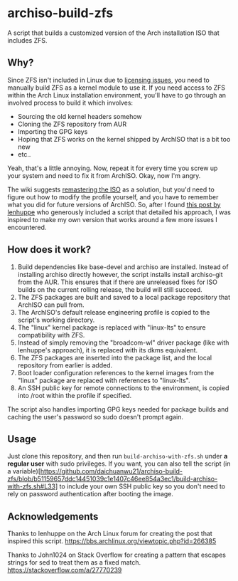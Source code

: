 # archiso-build-zfs

A script that builds a customized version of the Arch installation ISO that includes ZFS.

## Why?

Since ZFS isn't included in Linux due to [licensing issues](https://wiki.archlinux.org/title/ZFS), you need to manually build ZFS as a kernel module to use it. If you need access to ZFS within the Arch Linux installation environment, you'll have to go through an involved process to build it which involves:
- Sourcing the old kernel headers somehow
- Cloning the ZFS repository from AUR
- Importing the GPG keys
- Hoping that ZFS works on the kernel shipped by ArchISO that is a bit too new
- etc..

Yeah, that's a little annoying. Now, repeat it for every time you screw up your system and need to fix it from ArchISO. Okay, now I'm angry.

The wiki suggests [remastering the ISO](https://wiki.archlinux.org/title/ZFS#Create_an_Archiso_image_with_ZFS_support) as a solution, but you'd need to figure out how to modify the profile yourself, and you have to remember what you did for future versions of ArchISO. So, after I found [this post by lenhuppe](https://bbs.archlinux.org/viewtopic.php?id=266385) who generously included a script that detailed his approach, I was inspired to make my own version that works around a few more issues I encountered.

## How does it work?

1. Build dependencies like base-devel and archiso are installed. Instead of installing archiso directly however, the script installs install archiso-git from the AUR. This ensures that if there are unreleased fixes for ISO builds on the current rolling release, the build will still succeed.
2. The ZFS packages are built and saved to a local package repository that ArchISO can pull from.
3. The ArchISO's default release engineering profile is copied to the script's working directory.
4. The "linux" kernel package is replaced with "linux-lts" to ensure compatibility with ZFS.
5. Instead of simply removing the "broadcom-wl" driver package (like with lenhuppe's approach), it is replaced with its dkms equivalent.
6. The ZFS packages are inserted into the package list, and the local repository from earlier is added.
7. Boot loader configuration references to the kernel images from the "linux" package are replaced with references to "linux-lts".
8. An SSH public key for remote connections to the environment, is copied into /root within the profile if specified.

The script also handles importing GPG keys needed for package builds and caching the user's password so sudo doesn't prompt again.

## Usage
Just clone this repository, and then run `build-archiso-with-zfs.sh` under **a regular user** with sudo privileges. If you want, you can also tell the script (in a variable)[https://github.com/daichuanwu21/archiso-build-zfs/blob/b51159657ddc14451039c1e1407c46ee854a3ec1/build-archiso-with-zfs.sh#L33] to include your own SSH public key so you don't need to rely on password authentication after booting the image.

## Acknowledgements
Thanks to lenhuppe on the Arch Linux forum for creating the post that inspired this script. https://bbs.archlinux.org/viewtopic.php?id=266385

Thanks to John1024 on Stack Overflow for creating a pattern that escapes strings for sed to treat them as a fixed match. https://stackoverflow.com/a/27770239
